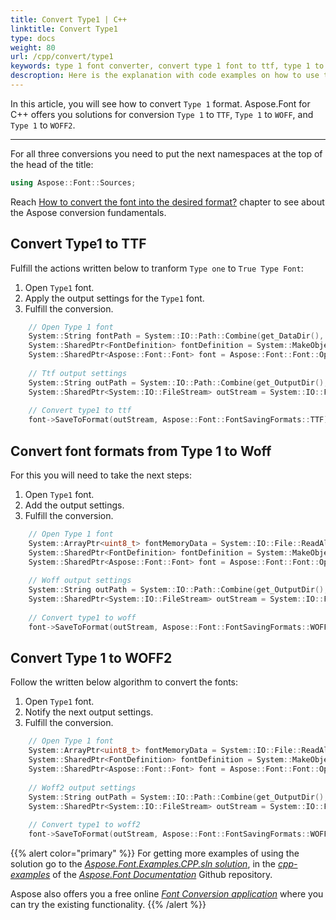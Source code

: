 ```yaml
---
title: Convert Type1 | C++
linktitle: Convert Type1
type: docs
weight: 80
url: /cpp/convert/type1
keywords: type 1 font converter, convert type 1 font to ttf, type 1 to ttf, type one to woff
descroption: Here is the explanation with code examples on how to use the Aspose solution to convert Type 1 format to TTF, WOFF, and WOFF2 formats.
---
```


In this article, you will see how to convert `Type 1` format. Aspose.Font for C++ offers you solutions for conversion `Type 1` to `TTF`, `Type 1` to `WOFF`, and `Type 1` to `WOFF2`. 
____

For all three conversions you need to put the next namespaces at the top of the head of the title:
```C++ 
using Aspose::Font::Sources;
```

Reach [How to convert the font into the desired format?](https://docs.aspose.com//font/cpp/convert/#how-to-convert-the-font-into-the-desired-format) chapter to see about the Aspose conversion fundamentals.

## Convert Type1 to TTF 

Fulfill the actions written below to tranform `Type one` to `True Type Font`:
1. Open `Type1` font.
2. Apply the output settings for the `Type1` font.
3. Fulfill the conversion.

```C++
    // Open Type 1 font
    System::String fontPath = System::IO::Path::Combine(get_DataDir(), u"Courier.pfb");
    System::SharedPtr<FontDefinition> fontDefinition = System::MakeObject<FontDefinition>(Aspose::Font::FontType::Type1, System::MakeObject<FontFileDefinition>(u"pfb", System::MakeObject<FileSystemStreamSource>(fontPath)));
    System::SharedPtr<Aspose::Font::Font> font = Aspose::Font::Font::Open(fontDefinition);
    
    // Ttf output settings
    System::String outPath = System::IO::Path::Combine(get_OutputDir(), u"Type1ToTtf_out1.ttf");
    System::SharedPtr<System::IO::FileStream> outStream = System::IO::File::Create(outPath);
    
    // Convert type1 to ttf
    font->SaveToFormat(outStream, Aspose::Font::FontSavingFormats::TTF);
```


## Convert font formats from Type 1 to Woff 

For this you will need to take the next steps:

1. Open `Type1` font.
2. Add the output settings.
3. Fulfill the conversion.

```C++
    // Open Type 1 font
    System::ArrayPtr<uint8_t> fontMemoryData = System::IO::File::ReadAllBytes(System::IO::Path::Combine(get_DataDir(), u"Courier.pfb"));
    System::SharedPtr<FontDefinition> fontDefinition = System::MakeObject<FontDefinition>(Aspose::Font::FontType::Type1, System::MakeObject<FontFileDefinition>(u"pfb", System::MakeObject<ByteContentStreamSource>(fontMemoryData)));
    System::SharedPtr<Aspose::Font::Font> font = Aspose::Font::Font::Open(fontDefinition);
    
    // Woff output settings
    System::String outPath = System::IO::Path::Combine(get_OutputDir(), u"Type1ToWoff_out3.ttf");
    System::SharedPtr<System::IO::FileStream> outStream = System::IO::File::Create(outPath);
    
    // Convert type1 to woff
    font->SaveToFormat(outStream, Aspose::Font::FontSavingFormats::WOFF);
```


## Convert Type 1 to WOFF2

Follow the written below algorithm to convert the fonts:

1. Open `Type1` font.
2. Notify the next output settings.
3. Fulfill the conversion.

```C++
    // Open Type 1 font
    System::ArrayPtr<uint8_t> fontMemoryData = System::IO::File::ReadAllBytes(System::IO::Path::Combine(get_DataDir(), u"Courier.pfb"));
    System::SharedPtr<FontDefinition> fontDefinition = System::MakeObject<FontDefinition>(Aspose::Font::FontType::Type1, System::MakeObject<FontFileDefinition>(u"pfb", System::MakeObject<ByteContentStreamSource>(fontMemoryData)));
    System::SharedPtr<Aspose::Font::Font> font = Aspose::Font::Font::Open(fontDefinition);
    
    // Woff2 output settings
    System::String outPath = System::IO::Path::Combine(get_OutputDir(), u"Type1ToWoff2_out4.ttf");
    System::SharedPtr<System::IO::FileStream> outStream = System::IO::File::Create(outPath);
    
    // Convert type1 to woff2
    font->SaveToFormat(outStream, Aspose::Font::FontSavingFormats::WOFF2);
```


{{% alert color="primary" %}}
For getting more examples of using the solution go to the [*Aspose.Font.Examples.CPP.sln solution*](https://github.com/aspose-font/Aspose.Font-Documentation/tree/master/cpp-examples), in the [*cpp-examples*](https://github.com/aspose-font/Aspose.Font-Documentation/tree/master/cpp-examples) of the [*Aspose.Font Documentation*](https://github.com/aspose-font/Aspose.Font-Documentation) Github repository.

Aspose also offers you a free online [*Font Conversion application*](https://products.aspose.app/font/conversion) where you can try the existing functionality.
{{% /alert %}}